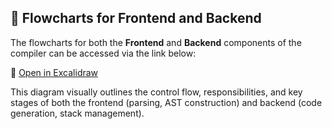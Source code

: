## 🎨 Flowcharts for Frontend and Backend

The flowcharts for both the **Frontend** and **Backend** components of the compiler can be accessed via the link below:

🔗 [Open in Excalidraw](https://excalidraw.com/#json=eUCNXnAb9yyCgOe9qi-7a,uO5DN4M1ZpPVDm33EBCE0w)

This diagram visually outlines the control flow, responsibilities, and key stages of both the frontend (parsing, AST construction) and backend (code generation, stack management).
